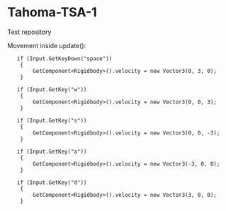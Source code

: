# Tahoma-TSA-1
Test repository

Movement inside update():

       if (Input.GetKeyDown("space"))
        {
            GetComponent<Rigidbody>().velocity = new Vector3(0, 3, 0);
        }

       if (Input.GetKey("w"))
        {
            GetComponent<Rigidbody>().velocity = new Vector3(0, 0, 3);
        }
        
       if (Input.GetKey("s"))
        {
            GetComponent<Rigidbody>().velocity = new Vector3(0, 0, -3);
        }
        
       if (Input.GetKey("a"))
        {
            GetComponent<Rigidbody>().velocity = new Vector3(-3, 0, 0);
        }
        
       if (Input.GetKey("d"))
        {
            GetComponent<Rigidbody>().velocity = new Vector3(3, 0, 0);
        }
